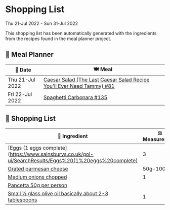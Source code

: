 # Shopping List

Thu 21-Jul 2022 - Sun 31-Jul 2022

This shopping list has been automatically generated with the ingredients from the recipes found in the meal planner project.

## 📅 Meal Planner

|📅 Date| 🍽️ Meal|
|----|----|
|Thu 21-Jul 2022|[Caesar Salad (The Last Caesar Salad Recipe You'll Ever Need Tammy) #81](https://github.com/bryanbr23/Recipes/issues/81)|
|Fri 22-Jul 2022|[Spaghetti Carbonara #135](https://github.com/bryanbr23/Recipes/issues/135)|

## 🛒 Shopping List

| 🍌 Ingredient| ⚖️ Measurement|
|----------|-----------|
|[Eggs (1 eggs complete](https://www.sainsburys.co.uk/gol-ui/SearchResults/Eggs%20(1%20eggs%20complete)|3|
|[Grated parmesan cheese](https://www.sainsburys.co.uk/gol-ui/SearchResults/Grated%20parmesan%20cheese)|50g-100g|
|[Medium onions chopped](https://www.sainsburys.co.uk/gol-ui/SearchResults/Medium%20onions%20chopped)|1|
|[Pancetta 50g per person](https://www.sainsburys.co.uk/gol-ui/SearchResults/Pancetta%2050g%20per%20person)||
|[Small ½ glass olive oil basically about 2-3 tablespoons](https://www.sainsburys.co.uk/gol-ui/SearchResults/Small%20½%20glass%20olive%20oil%20basically%20about%202-3%20tablespoons)|1|
